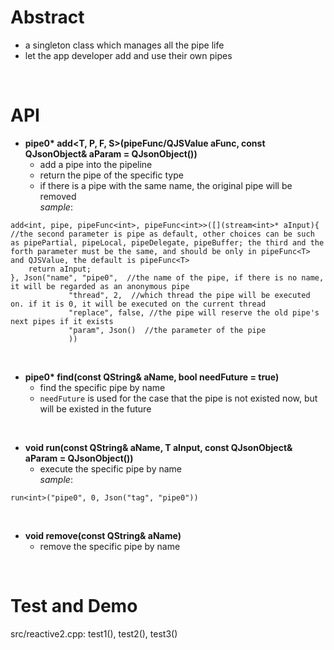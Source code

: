 # Abstract
* a singleton class which manages all the pipe life  
* let the app developer add and use their own pipes  
</br>

# API
* **pipe0\* add<T, P, F, S\>(pipeFunc/QJSValue aFunc, const QJsonObject& aParam = QJsonObject())**  
    - add a pipe into the pipeline  
    - return the pipe of the specific type  
    - if there is a pipe with the same name, the original pipe will be removed  
_sample_:
```
add<int, pipe, pipeFunc<int>, pipeFunc<int>>([](stream<int>* aInput){  //the second parameter is pipe as default, other choices can be such as pipePartial, pipeLocal, pipeDelegate, pipeBuffer; the third and the forth parameter must be the same, and should be only in pipeFunc<T> and QJSValue, the default is pipeFunc<T>
    return aInput;
}, Json("name", "pipe0",  //the name of the pipe, if there is no name, it will be regarded as an anonymous pipe
             "thread", 2,  //which thread the pipe will be executed on. if it is 0, it will be executed on the current thread
             "replace", false, //the pipe will reserve the old pipe's next pipes if it exists
             "param", Json()  //the parameter of the pipe
             ))
```  
</br>

* **pipe0\* find(const QString& aName, bool needFuture = true)**  
    - find the specific pipe by name  
    - `needFuture` is used for the case that the pipe is not existed now, but will be existed in the future  
</br>

* **void run<T>(const QString& aName, T aInput, const QJsonObject& aParam = QJsonObject())**  
    - execute the specific pipe by name  
_sample_:  
```
run<int>("pipe0", 0, Json("tag", "pipe0"))
```  
</br>

* **void remove(const QString& aName)**  
    - remove the specific pipe by name  
</br>

# Test and Demo
src/reactive2.cpp: test1(), test2(), test3()  
</br>

